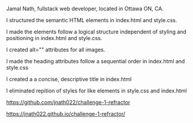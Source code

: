 
Jamal Nath, fullstack web developer, located in Ottawa ON, CA.

I structured the semantic HTML elements in index.html and style.css.

I made the elements follow a logical structure independent of styling and positioning in index.html and style.css.

I created alt="" attributes for all images.

I made the heading attributes follow a sequential order in index.html and style.css

I created a a concise, descriptive title in index.html

I eliminated repition of styles for like elements in style.css and index.html

https://github.com/jnath022/challenge-1-refractor

https://jnath022.github.io/challenge-1-refractor/
